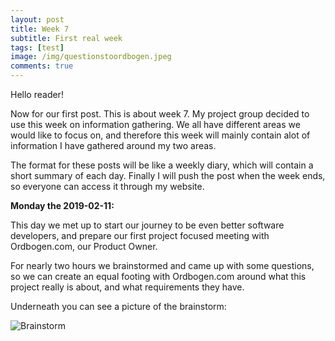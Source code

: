 ```yaml
---
layout: post
title: Week 7
subtitle: First real week
tags: [test]
image: /img/questionstoordbogen.jpeg
comments: true
---
```


Hello reader!

Now for our first post. This is about week 7. My project group decided to use this week on information gathering. We all have different areas we would like to focus on, and therefore this week will mainly contain alot of information I have gathered around my two areas.

The format for these posts will be like a weekly diary, which will contain a short summary of each day. Finally I will push the post when the week ends, so everyone can access it through my website.

**Monday the 2019-02-11:**

This day we met up to start our journey to be even better software developers, and prepare our first project focused meeting with Ordbogen.com, our Product Owner.

For nearly two hours we brainstormed and came up with some questions, so we can create an equal footing with Ordbogen.com around what this project really is about, and what requirements they have.

Underneath you can see a picture of the brainstorm:

![Brainstorm](https://i.imgur.com/k2NWb1w.jpgh)
